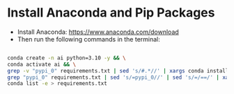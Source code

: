 # Install Anaconda and Pip Packages

- Install Anaconda: <https://www.anaconda.com/download>
- Then run the following commands in the terminal:

```bash

conda create -n ai python=3.10 -y && \
conda activate ai && \
grep -v "pypi_0" requirements.txt | sed 's/#.*//' | xargs conda install -y && \
grep "pypi_0" requirements.txt | sed 's/=pypi_0//' | sed 's/=/==/' | xargs pip install && \
conda list -e > requirements.txt

```
